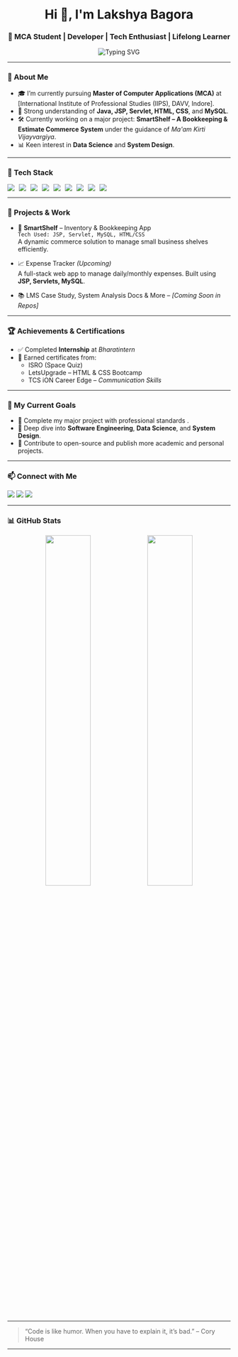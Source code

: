<h1 align="center">Hi 👋, I'm Lakshya Bagora</h1>
<h3 align="center">🚀 MCA Student | Developer | Tech Enthusiast | Lifelong Learner</h3> 

<p align="center">
  <img src="https://readme-typing-svg.demolab.com?font=Fira+Code&duration=2000&pause=1000&center=true&width=600&lines=MCA+@+IIPS+(DAVV)+%7C+Class+of+2K22;Passionate+about+Web+%26+Software+Development;Always+Learning+Something+New!" alt="Typing SVG" />
</p>


---

### 🌟 About Me
- 🎓 I’m currently pursuing **Master of Computer Applications (MCA)** at [International Institute of Professional Studies (IIPS), DAVV, Indore].
- 🧠 Strong understanding of **Java, JSP, Servlet, HTML, CSS**, and **MySQL**.
- 🛠️ Currently working on a major project: **SmartShelf – A Bookkeeping & Estimate Commerce System** under the guidance of *Ma'am Kirti Vijayvargiya*.
- 📊 Keen interest in **Data Science** and **System Design**.

---

### 🧰 Tech Stack
<p align="left" style="display: flex; flex-wrap: wrap; gap: 10px;">
  <img src="https://img.shields.io/badge/Java-E34F26?style=for-the-badge&logo=java&logoColor=white"/>
  <img src="https://img.shields.io/badge/JSP-007396?style=for-the-badge&logo=java&logoColor=white"/>
  <img src="https://img.shields.io/badge/Servlets-FF6C37?style=for-the-badge&logo=apachetomcat&logoColor=white"/>
  <img src="https://img.shields.io/badge/MySQL-005C84?style=for-the-badge&logo=mysql&logoColor=white"/>
  <img src="https://img.shields.io/badge/HTML5-E34F26?style=for-the-badge&logo=html5&logoColor=white"/>
  <img src="https://img.shields.io/badge/CSS3-1572B6?style=for-the-badge&logo=css3&logoColor=white"/>
  <img src="https://img.shields.io/badge/C-00599C?style=for-the-badge&logo=c&logoColor=white"/>
  <img src="https://img.shields.io/badge/C++-00599C?style=for-the-badge&logo=c%2B%2B&logoColor=white"/>
  <img src="https://img.shields.io/badge/Python-3776AB?style=for-the-badge&logo=python&logoColor=white"/>
</p>


---

### 💼 Projects & Work
- 🚧 **SmartShelf** – Inventory & Bookkeeping App  
  `Tech Used: JSP, Servlet, MySQL, HTML/CSS`  
  A dynamic commerce solution to manage small business shelves efficiently.

- 📈 Expense Tracker *(Upcoming)*  
  A full-stack web app to manage daily/monthly expenses. Built using **JSP, Servlets, MySQL**.

- 📚 LMS Case Study, System Analysis Docs & More – *[Coming Soon in Repos]*

---

### 🏆 Achievements & Certifications
- ✅ Completed **Internship** at *Bharatintern*
- 📜 Earned certificates from:
  - ISRO (Space Quiz)
  - LetsUpgrade – HTML & CSS Bootcamp
  - TCS iON Career Edge – *Communication Skills*

---

### 📅 My Current Goals
- 🔨 Complete my major project with professional standards .
- 🧪 Deep dive into **Software Engineering**, **Data Science**, and **System Design**.
- 🎯 Contribute to open-source and publish more academic and personal projects.

---

### 📫 Connect with Me

<p align="left">
  <a href="mailto:lakshya.bagora2004@gmail.com"><img src="https://img.shields.io/badge/Email-D14836?style=for-the-badge&logo=gmail&logoColor=white"></a>
  <a href="[https://www.linkedin.com/in/your-profile](https://www.linkedin.com/in/lakshya-bagora-22b5a1282?utm_source=share&utm_campaign=share_via&utm_content=profile&utm_medium=android_app)" target="_blank"><img src="https://img.shields.io/badge/LinkedIn-0077B5?style=for-the-badge&logo=linkedin&logoColor=white"></a>
  <a href="https://github.com/LakshyaBagora"><img src="https://img.shields.io/badge/GitHub-100000?style=for-the-badge&logo=github&logoColor=white"></a>
</p>

---

### 📊 GitHub Stats
<p align="center">
  <img src="https://github-readme-stats.vercel.app/api?username=LakshyaBagora&show_icons=true&theme=radical" width="45%"/>
  <img src="https://github-readme-streak-stats.herokuapp.com?user=LakshyaBagora&theme=radical&hide_border=false" width="45%"/>
</p>

---

> “Code is like humor. When you have to explain it, it’s bad.” – Cory House

---

